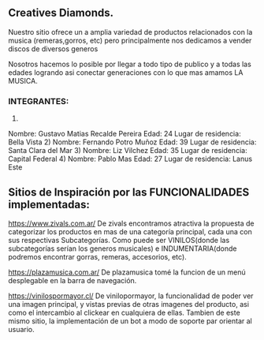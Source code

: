 ## Creatives Diamonds.

Nuestro sitio ofrece un a amplia variedad de productos relacionados con la musica (remeras,gorros, etc) pero principalmente nos dedicamos a vender discos de diversos generos

Nosotros hacemos lo posible por llegar a todo tipo de publico y a todas las edades logrando asi conectar generaciones con lo que mas amamos LA MUSICA.

### INTEGRANTES:
1)
Nombre: Gustavo Matias Recalde Pereira
Edad: 24
Lugar de residencia: Bella Vista
2)
Nombre: Fernando Potro Muñoz
Edad: 39
Lugar de residencia: Santa Clara del Mar
3)
Nombre: Liz Vilchez
Edad: 35 
Lugar de residencia: Capital Federal
4)
Nombre: Pablo Mas
Edad: 27
Lugar de residencia: Lanus Este


## Sitios de Inspiración por las FUNCIONALIDADES implementadas:

https://www.zivals.com.ar/
De zivals encontramos atractiva la propuesta de categorizar los productos en mas de una categoría principal, cada una con sus respectivas Subcategorías. Como puede ser VINILOS(donde las subcategorías serían los generos musicales) e INDUMENTARIA(donde podremos encontrar gorras, remeras, accesorios, etc).

https://plazamusica.com.ar/
De plazamusica tomé la funcion de un menú desplegable en la barra de navegación.

https://vinilospormayor.cl/
De vinilopormayor, la funcionalidad de poder ver una imagen principal, y vistas previas de otras imagenes del producto, asi como el intercambio al clickear en cualquiera de ellas.
Tambien de este mismo sitio, la implementación de un bot a modo de soporte par orientar al usuario.